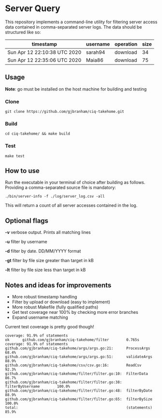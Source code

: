 # Server Query



This repository implements a command-line utility for filtering server access data contained in comma-separated server logs. The data should be structured like so:

| timestamp                    | username | operation | size |
| ---------------------------- | -------- | --------- | ---- |
| Sun Apr 12 22:10:38 UTC 2020 | sarah94  | download  | 34   |
| Sun Apr 12 22:35:06 UTC 2020 | Maia86   | download  | 75   |

## Usage
**Note**: go must be installed on the host machine for building and testing

### Clone

`git clone https://github.com/gjbranham/ciq-takehome.git`

### Build

`cd ciq-takehome/ && make build`

### Test

`make test`

## How to use

Run the executable in your terminal of choice after building as follows. Providing a comma-separated source file is mandatory:

`./bin/server-info -f ./log/server_log.csv -all`

This will return a count of all server accesses contained in the log.

## Optional flags

**-v** verbose output. Prints all matching lines

**-u** filter by username

**-d** filter by date. DD/MM/YYYY format

**-gt** filter by file size greater than target in kB

**-lt** filter by file size less than target in kB

## Notes and ideas for improvements

- More robust timestamp handling
- Filter by upload or download (easy to implement)
- More robust Makefile (fully qualified paths)
- Get test coverage near 100% by checking more error branches
- Expand username matching

Current test coverage is pretty good though!

```
coverage: 91.9% of statements
ok      github.com/gjbranham/ciq-takehome/filter        0.765s  coverage: 91.9% of statements
github.com/gjbranham/ciq-takehome/args/args.go:21:      ProcessArgs             68.4%
github.com/gjbranham/ciq-takehome/args/args.go:51:      validateArgs            88.9%
github.com/gjbranham/ciq-takehome/csv/csv.go:16:        ReadCsv                 92.3%
github.com/gjbranham/ciq-takehome/filter/filter.go:10:  FilterData              86.7%
github.com/gjbranham/ciq-takehome/filter/filter.go:38:  filterByUsername        100.0%
github.com/gjbranham/ciq-takehome/filter/filter.go:48:  filterByDate            88.9%
github.com/gjbranham/ciq-takehome/filter/filter.go:65:  filterBySize            100.0%
total:                                                  (statements)            85.9%
```
